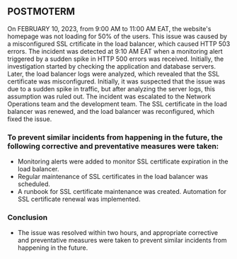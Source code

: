 ## POSTMOTERM

On FEBRUARY 10, 2023, from 9:00 AM to 11:00 AM EAT, the website's homepage was not loading for 50% of the users. This issue was caused by a misconfigured SSL crtificate in the load balancer, which caused HTTP 503 errors. The incident was detected at 9:10 AM EAT when a monitoring alert triggered by a sudden spike in HTTP 500 errors was received.
Initially, the investigation started by checking the application and database servers. Later, the load balancer logs were analyzed, which revealed that the SSL certificate was misconfigured. Initially, it was suspected that the issue was due to a sudden spike in traffic, but after analyzing the server logs, this assumption was ruled out.
The incident was escalated to the Network Operations team and the development team. The SSL certificate in the load balancer was renewed, and the load balancer was reconfigured, which fixed the issue.

### To prevent similar incidents from happening in the future, the following corrective and preventative measures were taken:
- Monitoring alerts were added to monitor SSL certificate expiration in the load balancer.
- Regular maintenance of SSL certificates in the load balancer was scheduled.
- A runbook for SSL certificate maintenance was created. Automation for SSL certificate renewal was implemented.

### Conclusion
- The issue was resolved within two hours, and appropriate corrective and preventative measures were taken to prevent similar incidents from happening in the future.
